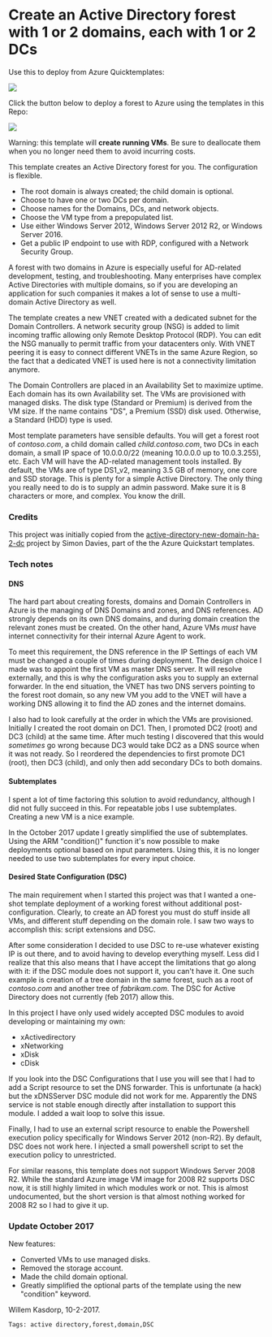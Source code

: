 # Create an Active Directory forest with 1 or 2 domains, each with 1 or 2 DCs

Use this to deploy from Azure Quicktemplates:

<a href="https://portal.azure.com/#create/Microsoft.Template/uri/https%3A%2F%2Fraw.githubusercontent.com%2FAzure%2Fazure-quickstart-templates%2Fmaster%2F301-create-ad-forest-with-subdomain%2Fazuredeploy.json" target="_blank">
    <img src="http://azuredeploy.net/deploybutton.png"/>
</a>

Click the button below to deploy a forest to Azure using the templates in this Repo:

<a href="https://portal.azure.com/#create/Microsoft.Template/uri/https%3A%2F%2Fraw.githubusercontent.com%2Fwkasdorp%2Fforest-2-domains%2Fmaster%2Fazuredeploy.json" target="_blank">
    <img src="http://azuredeploy.net/deploybutton.png"/>
</a>

Warning: this template will **create running VMs**. 
Be sure to deallocate them when you no longer need them
to avoid incurring costs. 

This template creates an Active Directory forest for you. The configuration
is flexible. 
* The root domain is always created; the child domain is optional. 
* Choose to have one or two DCs per domain.
* Choose names for the Domains, DCs, and network objects.  
* Choose the VM type from a prepopulated list. 
* Use either Windows Server 2012, Windows Server 2012 R2, or Windows Server 2016. 
* Get a public IP endpoint to use with RDP, configured with a Network Security Group.

A forest with two domains in Azure is especially useful for AD-related 
development, testing, and troubleshooting. Many enterprises have complex 
Active Directories with multiple domains, so if you are developing an 
application for such companies it makes a lot of sense to use a 
multi-domain Active Directory as well. 

The template creates a new VNET created with a dedicated subnet for the 
Domain Controllers. A network security group (NSG) is added to limit 
incoming traffic allowing only Remote Desktop Protocol (RDP). You can 
edit the NSG manually to permit traffic from your datacenters only. With 
VNET peering it is easy to connect different VNETs in the same Azure 
Region, so the fact that a dedicated VNET is used here is not a 
connectivity limitation anymore. 

The Domain Controllers are placed in an Availability Set to maximize 
uptime. Each domain has its own Availability set. 
The VMs are provisioned with managed disks. The disk type (Standard or Premium)
is derived from the VM size. If the name contains "DS", a Premium (SSD) 
disk used. Otherwise, a Standard (HDD) type is used. 

Most template parameters have sensible defaults. You will get a forest 
root of _contoso.com_, a child domain called _child.contoso.com_, two 
DCs in each domain, a small IP space of 10.0.0.0/22 (meaning 10.0.0.0 up 
to 10.0.3.255), etc. Each VM will have the AD-related management tools installed.
By default, the VMs are of type DS1_v2, meaning 3.5 GB of 
memory, one core and SSD storage. This is plenty for a simple Active 
Directory. The only thing you really need to do is to supply an admin 
password. Make sure it is 8 characters or more, and complex. You know 
the drill. 

### Credits

This project was initially copied from the
[active-directory-new-domain-ha-2-dc](https://github.com/Azure/azure-quickstart-templates/tree/master/active-directory-new-domain-ha-2-dc)
project by Simon Davies, part of the the Azure Quickstart templates.

### Tech notes
#### DNS
The hard part about creating forests, domains and Domain Controllers in 
Azure is the managing of DNS Domains and zones, and DNS references. AD strongly depends on 
its own DNS domains, and during domain creation the relevant zones must 
be created. On the other hand, Azure VMs _must_ have internet 
connectivity for their internal Azure Agent to work. 

To meet this requirement, the DNS reference in the IP Settings of each 
VM must be changed a couple of times during deployment. The design 
choice I made was to appoint the first VM as master DNS server. It will resolve 
externally, and this is why the configuration asks you to supply an 
external forwarder. In the end situation, the VNET has two DNS servers 
pointing to the forest root domain, so any new VM you add to the VNET 
will have a working DNS allowing it to find the AD zones and the 
internet domains. 

I also had to look carefully at the order in which the VMs are provisioned.
Initially I created the root domain on DC1. Then, I promoted DC2 (root)
and DC3 (child) at the same time. After much testing I discovered that this
would _sometimes_ go wrong because DC3 would take DC2 as a DNS source
when it was not ready. So I reordered the dependencies to first promote
 DC1 (root), then DC3 (child), and only then add secondary DCs to both domains. 

#### Subtemplates
I spent a lot of time factoring this solution to avoid redundancy, 
although I did not fully succeed in this. For repeatable jobs I use 
subtemplates. Creating a new VM is a nice example. 

In the October 2017 update I greatly simplified the use
of subtemplates. Using the ARM "condition()" function it's now
possible to make deployments optional based on input parameters. 
Using this, it is no longer needed to use two subtemplates for every 
input choice.

#### Desired State Configuration (DSC)

The main requirement when I started this project was that I wanted a 
one-shot template deployment of a working forest without additional 
post-configuration. Clearly, to create an AD forest you must do stuff 
inside all VMs, and different stuff depending on the domain role. I saw 
two ways to accomplish this: script extensions and DSC. 

After some consideration I decided to use DSC to re-use whatever 
existing IP is out there, and to avoid having to develop everything 
myself. Less did I realize that this also means that I have accept the 
limitations that go along with it: if the DSC module does not support 
it, you can't have it. One such example is creation of a tree domain in 
the same forest, such as a root of _contoso.com_ and another tree of 
_fabrikam.com_. The DSC for Active Directory does not currently (feb 2017)
allow this. 

In this project I have only used widely accepted DSC modules to avoid 
developing or maintaining my own: 

* xActivedirectory
* xNetworking
* xDisk
* cDisk

If you look into the DSC Configurations that I use you will see that I 
had to add a Script resource to set the DNS forwarder. This is 
unfortunate (a hack) but the xDNSServer DSC module did not work for me. 
Apparently the DNS service is not stable enough directly after 
installation to support this module. I added a wait loop to solve this 
issue. 

Finally, I had to use an external script resource to enable the 
Powershell execution policy specifically for Windows Server 2012 
(non-R2). By default, DSC does not work here. I injected a small 
powershell script to set the execution policy to unrestricted. 

For similar reasons, this template does not support Windows Server 2008 
R2. While the standard Azure image VM image for 2008 R2
 supports DSC now, it is still highly limited in which modules work or not. 
This is almost undocumented, but the short version is that almost
 nothing worked for 2008 R2 so I had to give it up. 

### Update October 2017

New features:
* Converted VMs to use managed disks.
* Removed the storage account.
* Made the child domain optional.
* Greatly simplified the optional parts of the template using the new "condition" keyword.

Willem Kasdorp, 10-2-2017. 

`Tags: active directory,forest,domain,DSC`
